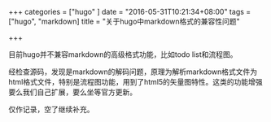 +++
categories = ["hugo" ]
date = "2016-05-31T10:21:34+08:00"
tags = ["hugo", "markdown]
title = "关于hugo中markdown格式的兼容性问题"

+++

目前hugo并不兼容markdown的高级格式功能，比如todo list和流程图。

经检查源码，发现是markdown的解码问题，原理为解析markdown格式文件为html格式文件，特别是流程图功能，用到了html5的矢量图特性。这类的功能增强要么我们自己扩展，要么坐等官方更新。

仅作记录，空了继续补充。
